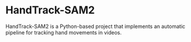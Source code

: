 # HandTrack-SAM2
HandTrack-SAM2 is a Python-based project that implements an automatic pipeline for tracking hand movements in videos.
